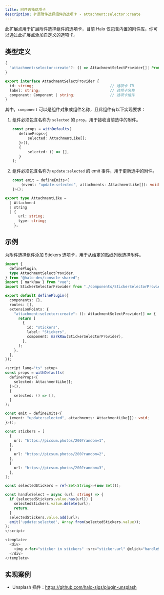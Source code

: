 ```yaml
---
title: 附件选择选项卡
description: 扩展附件选择组件的选项卡 - attachment:selector:create
---
```


此扩展点用于扩展附件选择组件的选项卡，目前 Halo 仅包含内置的附件库，你可以通过此扩展点添加自定义的选项卡。

## 类型定义

```ts
{
  "attachment:selector:create"?: () => AttachmentSelectProvider[]| Promise<AttachmentSelectProvider[]>;
}
```

```ts title="AttachmentSelectProvider"
export interface AttachmentSelectProvider {
  id: string;                                   // 选项卡 ID
  label: string;                                // 选项卡名称
  component: Component | string;                // 选项卡组件
}
```

其中，`component` 可以是组件对象或组件名称，且此组件有以下实现要求：

1. 组件必须包含名称为 `selected` 的 `prop`，用于接收当前选中的附件。

    ```ts
    const props = withDefaults(
       defineProps<{
           selected: AttachmentLike[];
       }>(),
       {
           selected: () => [],
       }
    );
    ```

2. 组件必须包含名称为 `update:selected` 的 emit 事件，用于更新选中的附件。

    ```ts
    const emit = defineEmits<{
        (event: "update:selected", attachments: AttachmentLike[]): void;
    }>();
    ```

```ts title="AttachmentLike"
export type AttachmentLike =
  | Attachment
  | string
  | {
      url: string;
      type: string;
    };
```

## 示例

为附件选择组件添加 Stickers 选项卡，用于从给定的贴纸列表选择附件。

```ts title="index.ts"
import {
  definePlugin,
  type AttachmentSelectProvider,
} from "@halo-dev/console-shared";
import { markRaw } from "vue";
import StickerSelectorProvider from "./components/StickerSelectorProvider.vue";

export default definePlugin({
  components: {},
  routes: [],
  extensionPoints: {
    "attachment:selector:create": (): AttachmentSelectProvider[] => {
      return [
        {
          id: "stickers",
          label: "Stickers",
          component: markRaw(StickerSelectorProvider),
        },
      ];
    },
  },
});
```

```ts title="StickerSelectorProvider.vue"
<script lang="ts" setup>
const props = withDefaults(
  defineProps<{
    selected: AttachmentLike[];
  }>(),
  {
    selected: () => [],
  }
);

const emit = defineEmits<{
  (event: "update:selected", attachments: AttachmentLike[]): void;
}>();

const stickers = [
  {
    url: "https://picsum.photos/200?random=1",
  },
  {
    url: "https://picsum.photos/200?random=2",
  },
  {
    url: "https://picsum.photos/200?random=3",
  },
];

const selectedStickers = ref<Set<String>>(new Set());

const handleSelect = async (url: string) => {
  if (selectedStickers.value.has(url)) {
    selectedStickers.value.delete(url);
    return;
  }
  selectedStickers.value.add(url);
  emit('update:selected', Array.from(selectedStickers.value));
};
</script>

<template>
  <div>
    <img v-for="sticker in stickers" :src="sticker.url" @click="handleSelect(sticker.url)" />
  </div>
</template>
```

## 实现案例

- Unsplash 插件：<https://github.com/halo-sigs/plugin-unsplash>
